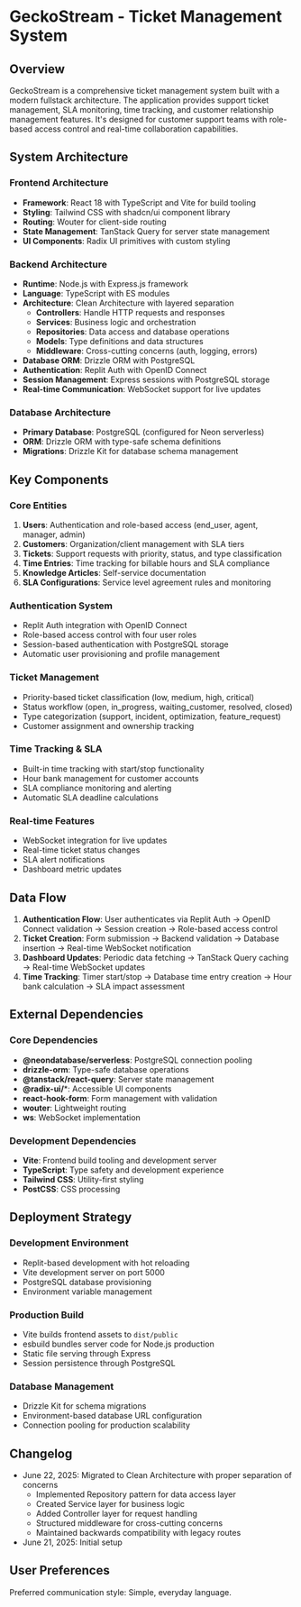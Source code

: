 # GeckoStream - Ticket Management System

## Overview

GeckoStream is a comprehensive ticket management system built with a modern fullstack architecture. The application provides support ticket management, SLA monitoring, time tracking, and customer relationship management features. It's designed for customer support teams with role-based access control and real-time collaboration capabilities.

## System Architecture

### Frontend Architecture
- **Framework**: React 18 with TypeScript and Vite for build tooling
- **Styling**: Tailwind CSS with shadcn/ui component library
- **Routing**: Wouter for client-side routing
- **State Management**: TanStack Query for server state management
- **UI Components**: Radix UI primitives with custom styling

### Backend Architecture
- **Runtime**: Node.js with Express.js framework
- **Language**: TypeScript with ES modules
- **Architecture**: Clean Architecture with layered separation
  - **Controllers**: Handle HTTP requests and responses
  - **Services**: Business logic and orchestration
  - **Repositories**: Data access and database operations
  - **Models**: Type definitions and data structures
  - **Middleware**: Cross-cutting concerns (auth, logging, errors)
- **Database ORM**: Drizzle ORM with PostgreSQL
- **Authentication**: Replit Auth with OpenID Connect
- **Session Management**: Express sessions with PostgreSQL storage
- **Real-time Communication**: WebSocket support for live updates

### Database Architecture
- **Primary Database**: PostgreSQL (configured for Neon serverless)
- **ORM**: Drizzle ORM with type-safe schema definitions
- **Migrations**: Drizzle Kit for database schema management

## Key Components

### Core Entities
1. **Users**: Authentication and role-based access (end_user, agent, manager, admin)
2. **Customers**: Organization/client management with SLA tiers
3. **Tickets**: Support requests with priority, status, and type classification
4. **Time Entries**: Time tracking for billable hours and SLA compliance
5. **Knowledge Articles**: Self-service documentation
6. **SLA Configurations**: Service level agreement rules and monitoring

### Authentication System
- Replit Auth integration with OpenID Connect
- Role-based access control with four user roles
- Session-based authentication with PostgreSQL storage
- Automatic user provisioning and profile management

### Ticket Management
- Priority-based ticket classification (low, medium, high, critical)
- Status workflow (open, in_progress, waiting_customer, resolved, closed)
- Type categorization (support, incident, optimization, feature_request)
- Customer assignment and ownership tracking

### Time Tracking & SLA
- Built-in time tracking with start/stop functionality
- Hour bank management for customer accounts
- SLA compliance monitoring and alerting
- Automatic SLA deadline calculations

### Real-time Features
- WebSocket integration for live updates
- Real-time ticket status changes
- SLA alert notifications
- Dashboard metric updates

## Data Flow

1. **Authentication Flow**: User authenticates via Replit Auth → OpenID Connect validation → Session creation → Role-based access control
2. **Ticket Creation**: Form submission → Backend validation → Database insertion → Real-time WebSocket notification
3. **Dashboard Updates**: Periodic data fetching → TanStack Query caching → Real-time WebSocket updates
4. **Time Tracking**: Timer start/stop → Database time entry creation → Hour bank calculation → SLA impact assessment

## External Dependencies

### Core Dependencies
- **@neondatabase/serverless**: PostgreSQL connection pooling
- **drizzle-orm**: Type-safe database operations
- **@tanstack/react-query**: Server state management
- **@radix-ui/***: Accessible UI components
- **react-hook-form**: Form management with validation
- **wouter**: Lightweight routing
- **ws**: WebSocket implementation

### Development Dependencies
- **Vite**: Frontend build tooling and development server
- **TypeScript**: Type safety and development experience
- **Tailwind CSS**: Utility-first styling
- **PostCSS**: CSS processing

## Deployment Strategy

### Development Environment
- Replit-based development with hot reloading
- Vite development server on port 5000
- PostgreSQL database provisioning
- Environment variable management

### Production Build
- Vite builds frontend assets to `dist/public`
- esbuild bundles server code for Node.js production
- Static file serving through Express
- Session persistence through PostgreSQL

### Database Management
- Drizzle Kit for schema migrations
- Environment-based database URL configuration
- Connection pooling for production scalability

## Changelog
- June 22, 2025: Migrated to Clean Architecture with proper separation of concerns
  - Implemented Repository pattern for data access layer
  - Created Service layer for business logic
  - Added Controller layer for request handling
  - Structured middleware for cross-cutting concerns
  - Maintained backwards compatibility with legacy routes
- June 21, 2025: Initial setup

## User Preferences

Preferred communication style: Simple, everyday language.